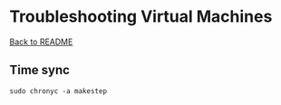 # Troubleshooting Virtual Machines

[Back to README](README.md)

## Time sync

```shell
sudo chronyc -a makestep
```
